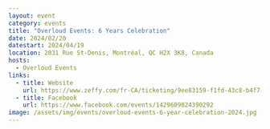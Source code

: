 ```yaml
---
layout: event
category: events
title: "Overloud Events: 6 Years Celebration"
date: 2024/02/20
datestart: 2024/04/19
location: 2031 Rue St-Denis, Montréal, QC H2X 3K8, Canada
hosts:
  - Overloud Events
links:
  - title: Website
    url: https://www.zeffy.com/fr-CA/ticketing/9ee83159-f1fd-43c8-b4f7-0cd2caaf43c2
  - title: Facebook
    url: https://www.facebook.com/events/1429609824390292
image: /assets/img/events/overloud-events-6-year-celebration-2024.jpg
---
```

